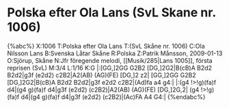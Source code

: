 # Polska efter Ola Lans (SvL Skane nr. 1006)

{%abc%}
X:1006
T:Polska efter Ola Lans
T:(SvL Skåne nr. 1006)
C:Ola Nilsson Lans
B:Svenska Låtar Skåne
R:Polska
Z:Patrik Månsson, 2009-01-13
O:Sjörup, Skåne
N:Jfr föregende melodi, [[Musik/285|Lans 1005]], första reprisen (SvL)
M:3/4
L:1/16
K:G
|:[GG,]2GG G2B2 [DG,]2G2|B(cB)A B2d2 B2d2|g3f (e2d2) c2B2|A2(AB) (AG)(FE) [DG,]2 z2|
[GG,]2GG G2B2 [DG,]2G2|B(cB)A B2d2 B2d2|g3f e2d2 c2B2|(Ad)fa a4 g4:|
|:(g4 !>!g)(fa)f d4|(g4 g)(fa)f d4|g3f (e2d2) (c2B2)|A2(AB) (AG)(FE) [DG,]2G,2|
(g4 !>!g)(fa)f d4|(g4 g)(fa)f d4|g3f (e2d2) (c2B2)|(Ac)FA A4 G4:|
{%endabc%}

